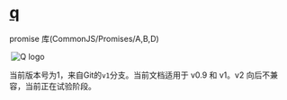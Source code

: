 # [q](https://www.npmjs.com/package/q)

promise 库(CommonJS/Promises/A,B,D)

  <a href="http://promises-aplus.github.com/promises-spec" class="text-center" style="display:inline-block;">
    <img src="http://kriskowal.github.io/q/q.png" align="right" alt="Q logo" />
  </a>


当前版本号为1，来自Git的`v1`分支。当前文档适用于 v0.9 和 v1。v2 向后不兼容，当前正在试验阶段。
